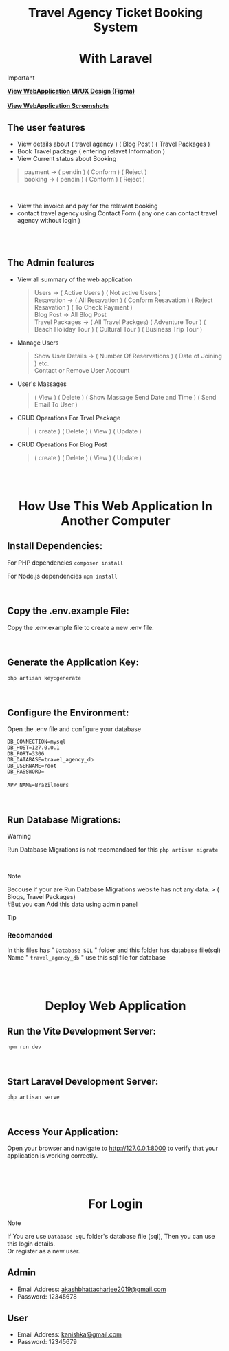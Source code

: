 <h1 align="center">Travel Agency Ticket Booking System</h1>

<h1 align="center"> With Laravel </h1>

> [!IMPORTANT]
> **[View WebApplication UI/UX Design (Figma)](https://www.figma.com/design/E5aFcTBk4oNJvYFS6FPTE7/Travel-Package-Web-App-%22-Sinha-Tour-%22?node-id=0-1&t=4jlFsHrvz8b5hmJM-0)**
> <br> <br>
> **[View WebApplication Screenshots](https://dilan032.github.io/Portfolio/projects/TavelPackageBookingWebApplication/TavelPackageBookingWeb.html)**




## The user features
- View details about ( travel agency )
( Blog Post )
( Travel Packages )
- Book Travel package ( entering relavet Information ) <br>
- View Current status about Booking
>  payment -> ( pendin ) ( Conform ) ( Reject ) <br>
>  booking -> ( pendin ) ( Conform ) ( Reject )
<br>

- View the invoice and pay for the relevant booking
- contact travel agency using Contact Form ( any one can contact travel agency without login )

<br><br>

## The Admin features
- View all summary of the web application <br>
   >  Users -> ( Active Users ) ( Not active Users ) <br>
   >  Resavation -> ( All Resavation ) ( Conform Resavation ) ( Reject Resavation ) ( To Check Payment ) <br>
   >  Blog Post -> All Blog Post  <br>
   >  Travel Packages -> ( All Travel Packges) ( Adventure Tour ) ( Beach Holiday Tour ) ( Cultural Tour ) ( Business Trip Tour )

- Manage Users <br>
   >  Show User Details -> ( Number Of Reservations ) ( Date of Joining ) etc.  <br>
   >  Contact or Remove User Account

- User's Massages <br>
  >  ( View )
  > ( Delete )
  >  ( Show Massage Send Date and Time )
  >  ( Send Email To User )

- CRUD Operations For Trvel Package
  > ( create )
  > ( Delete )
  > ( View )
  > ( Update )

- CRUD Operations For  Blog Post
    > ( create )
    > ( Delete )
    > ( View )
    > ( Update )

<br><br>

<h1 align="center">How Use This Web Application In Another Computer</h1>

## Install Dependencies:

For PHP dependencies
`composer install`

For Node.js dependencies
`npm install`

<br>

## Copy the .env.example File:
Copy the .env.example file to create a new .env file.

<br>

## Generate the Application Key:
`php artisan key:generate`

<br>

## Configure the Environment:
Open the .env file and configure your database

`DB_CONNECTION=mysql` <br>
`DB_HOST=127.0.0.1` <br>
`DB_PORT=3306` <br>
`DB_DATABASE=travel_agency_db` <br>
`DB_USERNAME=root` <br>
`DB_PASSWORD=` <br><br>
`APP_NAME=BrazilTours` <br>

<br>

## Run Database Migrations:
> [!WARNING]
> Run Database Migrations is not recomandaed for this
`php artisan migrate `

<br>

> [!NOTE]
> Becouse if your are  Run Database Migrations website has not any data. > ( Blogs, Travel Packages) <br>
> #But you can Add this data using admin panel

> [!TIP]
> ### Recomanded
> In this files has " `Database SQL` " folder and this folder has database file(sql)
> Name " `travel_agency_db` " use this sql file for database

<br><br>

<h1 align="center"> Deploy Web Application </h1>

## Run the Vite Development Server:
`npm run dev`

<br>

## Start Laravel Development Server:
`php artisan serve`

<br>

## Access Your Application:
Open your browser and navigate to http://127.0.0.1:8000 to verify that your application is working correctly.

<br><br>

<h1 align="center"> For Login </h1>

> [!NOTE]
> If You are use `Database SQL`  folder's database file (sql), Then you can use this login details.<br>
> Or register as a new user. <br>

## Admin
- Email Address: akashbhattacharjee2019@gmail.com <br>
- Password: 12345678

## User
- Email Address: kanishka@gmail.com <br>
- Password: 12345679




